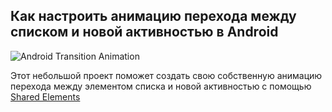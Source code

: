 ## Как настроить анимацию перехода между списком и новой активностью в Android

![Android Transition Animation](transition-animation.gif)

Этот небольшой проект поможет создать свою собственную анимацию перехода между элементом списка и 
новой активностью с помощью [Shared Elements](https://developer.android.com/training/transitions/start-activity)